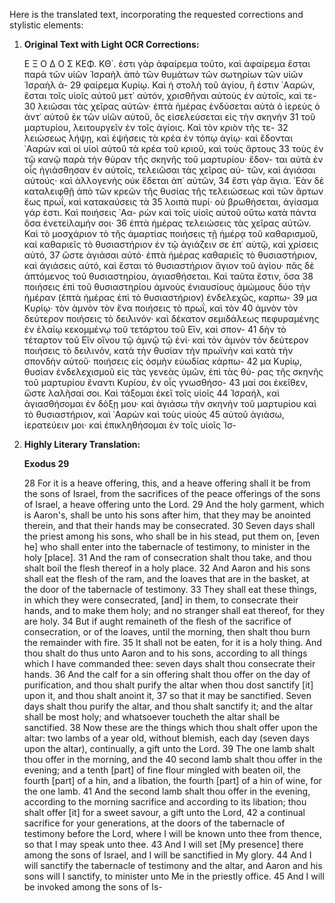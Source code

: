 Here is the translated text, incorporating the requested corrections and stylistic elements:

1.  **Original Text with Light OCR Corrections:**

    Ε Ξ Ο Δ Ο Σ ΚΕΦ. ΚΘ΄.
    ἐστι γὰρ ἀφαίρεμα τοῦτο, καὶ ἀφαίρεμα ἔσται παρὰ τῶν υἱῶν
    Ἰσραὴλ ἀπὸ τῶν θυμάτων τῶν σωτηρίων τῶν υἱῶν Ἰσραὴλ ἀ-
    29 φαίρεμα Κυρίῳ. Καὶ ἡ στολὴ τοῦ ἁγίου, ἣ ἐστιν ᾿Ααρών, ἔσται
    τοῖς υἱοῖς αὐτοῦ μετ᾿ αὐτόν, χρισθῆναι αὐτοὺς ἐν αὐτοῖς, καὶ τε-
    30 λειῶσαι τὰς χεῖρας αὐτῶν· ἑπτὰ ἡμέρας ἐνδύσεται αὐτὰ ὁ ἱερεὺς
    ὁ ἀντ᾿ αὐτοῦ ἐκ τῶν υἱῶν αὐτοῦ, ὃς εἰσελεύσεται εἰς τὴν σκηνὴν
    31 τοῦ μαρτυρίου, λειτουργεῖν ἐν τοῖς ἁγίοις. Καὶ τὸν κριὸν τῆς τε-
    32 λειώσεως λήψῃ, καὶ ἐψήσεις τὰ κρέα ἐν τόπῳ ἁγίῳ· καὶ ἔδονται
    ᾿Ααρὼν καὶ οἱ υἱοὶ αὐτοῦ τὰ κρέα τοῦ κριοῦ, καὶ τοὺς ἄρτους
    33 τοὺς ἐν τῷ κανῷ παρὰ τὴν θύραν τῆς σκηνῆς τοῦ μαρτυρίου· ἔδον-
    ται αὐτὰ ἐν οἷς ἡγιάσθησαν ἐν αὐτοῖς, τελειῶσαι τὰς χεῖρας αὐ-
    τῶν, καὶ ἁγιάσαι αὐτούς· καὶ ἀλλογενὴς οὐκ ἔδεται ἀπ᾿ αὐτῶν,
    34 ἔστι γὰρ ἅγια. ᾿Εὰν δὲ καταλειφθῇ ἀπὸ τῶν κρεῶν τῆς θυσίας
    τῆς τελειώσεως καὶ τῶν ἄρτων ἕως πρωΐ, καὶ κατακαύσεις τὰ
    35 λοιπὰ πυρί· οὐ βρωθήσεται, ἁγίασμα γάρ ἐστι. Καὶ ποιήσεις ᾿Αα-
    ρὼν καὶ τοῖς υἱοῖς αὐτοῦ οὕτω κατὰ πάντα ὅσα ἐνετείλαμήν σοι·
    36 ἑπτὰ ἡμέρας τελειώσεις τὰς χεῖρας αὐτῶν. Καὶ τὸ μοσχάριον τὸ
    τῆς ἁμαρτίας ποιήσεις τῇ ἡμέρᾳ τοῦ καθαρισμοῦ, καὶ καθαριεῖς
    τὸ θυσιαστήριον ἐν τῷ ἁγιάζειν σε ἐπ᾿ αὐτῷ, καὶ χρίσεις αὐτό,
    37 ὥστε ἁγιάσαι αὐτό· ἑπτὰ ἡμέρας καθαριεῖς τὸ θυσιαστήριον, καὶ
    ἁγιάσεις αὐτό, καὶ ἔσται τὸ θυσιαστήριον ἅγιον τοῦ ἁγίου· πᾶς δὲ
    ἀπτόμενος τοῦ θυσιαστηρίου, ἁγιασθήσεται. Καὶ ταῦτα ἔστιν, ὅσα
    38 ποιήσεις ἐπὶ τοῦ θυσιαστηρίου ἀμνοὺς ἐνιαυσίους ἀμώμους δύο τὴν
    ἡμέραν (ἑπτὰ ἡμέρας ἐπὶ τὸ θυσιαστήριον) ἐνδελεχῶς, καρπω-
    39 μα Κυρίῳ· τὸν ἀμνὸν τὸν ἕνα ποιήσεις τὸ πρωΐ, καὶ τὸν
    40 ἀμνὸν τὸν δεύτερον ποιήσεις τὸ δειλινόν· καὶ δέκατον σεμιδάλεως
    πεφυραμένης ἐν ἐλαίῳ κεκομμένῳ τοῦ τετάρτου τοῦ Εἵν, καὶ σπον-
    41 δὴν τὸ τέταρτον τοῦ Εἵν οἴνου τῷ ἀμνῷ τῷ ἑνί· καὶ τὸν ἀμνὸν
    τὸν δεύτερον ποιήσεις τὸ δειλινόν, κατὰ τὴν θυσίαν τὴν πρωϊνὴν
    καὶ κατὰ τὴν σπονδὴν αὐτοῦ· ποιήσεις εἰς ὀσμὴν εὐωδίας κάρπω-
    42 μα Κυρίῳ, θυσίαν ἐνδελεχισμοῦ εἰς τὰς γενεὰς ὑμῶν, ἐπὶ τὰς θύ-
    ρας τῆς σκηνῆς τοῦ μαρτυρίου ἔναντι Κυρίου, ἐν οἷς γνωσθήσο-
    43 μαί σοι ἐκεῖθεν, ὥστε λαλῆσαί σοι. Καὶ τάξομαι ἐκεῖ τοῖς υἱοῖς
    44 Ἰσραήλ, καὶ ἁγιασθήσομαι ἐν δόξῃ μου· καὶ ἁγιάσω τὴν σκηνὴν
    τοῦ μαρτυρίου καὶ τὸ θυσιαστήριον, καὶ ᾿Ααρὼν καὶ τοὺς υἱοὺς
    45 αὐτοῦ ἁγιάσω, ἱερατεύειν μοι· καὶ ἐπικληθήσομαι ἐν τοῖς υἱοῖς Ἰσ-

2.  **Highly Literary Translation:**

    **Exodus 29**

    28 For it is a heave offering, this, and a heave offering shall it be from the sons of Israel, from the sacrifices of the peace offerings of the sons of Israel, a heave offering unto the Lord.
    29 And the holy garment, which is Aaron's, shall be unto his sons after him, that they may be anointed therein, and that their hands may be consecrated.
    30 Seven days shall the priest among his sons, who shall be in his stead, put them on, [even he] who shall enter into the tabernacle of testimony, to minister in the holy [place].
    31 And the ram of consecration shalt thou take, and thou shalt boil the flesh thereof in a holy place.
    32 And Aaron and his sons shall eat the flesh of the ram, and the loaves that are in the basket, at the door of the tabernacle of testimony.
    33 They shall eat these things, in which they were consecrated, [and] in them, to consecrate their hands, and to make them holy; and no stranger shall eat thereof, for they are holy.
    34 But if aught remaineth of the flesh of the sacrifice of consecration, or of the loaves, until the morning, then shalt thou burn the remainder with fire.
    35 It shall not be eaten, for it is a holy thing. And thou shalt do thus unto Aaron and to his sons, according to all things which I have commanded thee: seven days shalt thou consecrate their hands.
    36 And the calf for a sin offering shalt thou offer on the day of purification, and thou shalt purify the altar when thou dost sanctify [it] upon it, and thou shalt anoint it,
    37 so that it may be sanctified. Seven days shalt thou purify the altar, and thou shalt sanctify it; and the altar shall be most holy; and whatsoever toucheth the altar shall be sanctified.
    38 Now these are the things which thou shalt offer upon the altar: two lambs of a year old, without blemish, each day (seven days upon the altar), continually, a gift unto the Lord.
    39 The one lamb shalt thou offer in the morning, and the
    40 second lamb shalt thou offer in the evening; and a tenth [part] of fine flour mingled with beaten oil, the fourth [part] of a hin, and a libation, the fourth [part] of a hin of wine, for the one lamb.
    41 And the second lamb shalt thou offer in the evening, according to the morning sacrifice and according to its libation; thou shalt offer [it] for a sweet savour, a gift unto the Lord,
    42 a continual sacrifice for your generations, at the doors of the tabernacle of testimony before the Lord, where I will be known unto thee from thence, so that I may speak unto thee.
    43 And I will set [My presence] there among the sons of Israel, and I will be sanctified in My glory.
    44 And I will sanctify the tabernacle of testimony and the altar, and Aaron and his sons will I sanctify, to minister unto Me in the priestly office.
    45 And I will be invoked among the sons of Is-